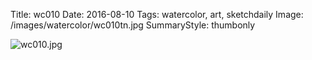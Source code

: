 Title: wc010
Date: 2016-08-10
Tags: watercolor, art, sketchdaily
Image: /images/watercolor/wc010tn.jpg
SummaryStyle: thumbonly

![wc010.jpg]({filename}/images/watercolor/wc010.jpg)
